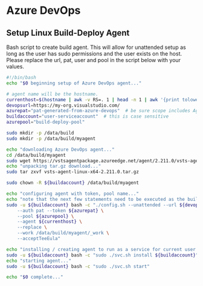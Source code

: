# Azure DevOps

## Setup Linux Build-Deploy Agent
Bash script to create build agent. This will allow for unattended setup as long as the user has sudo permissions and the user exists on the host. Please replace the url, pat, user and pool in the script below with your values.

```sh
#!/bin/bash
echo "$0 beginning setup of Azure DevOps agent..."

# agent name will be the hostname.
currenthost=$(hostname | awk -v RS=. 1 | head -n 1 | awk '{print tolower($0)}')
devopsurl=https://my-org.visualstudio.com/
azurepat="pat-generated-from-azure-devops"	# be sure scope includes Agent Pools (Read & manage)
buildaccount="user-serviceaccount"  # this is case sensitive
azurepool="build-deploy-pool"

sudo mkdir -p /data/build
sudo mkdir -p /data/build/myagent

echo "downloading Azure DevOps agent..."
cd /data/build/myagent
sudo wget https://vstsagentpackage.azureedge.net/agent/2.211.0/vsts-agent-linux-x64-2.211.0.tar.gz
echo "unpacking tar.gz download..."
sudo tar zxvf vsts-agent-linux-x64-2.211.0.tar.gz

sudo chown -R ${buildaccount} /data/build/myagent

echo "configuring agent with token, pool name..."
echo "note that the next few statements need to be executed as the build account and not sudo"
sudo -u ${buildaccount} bash -c "./config.sh --unattended --url ${devopsurl} \
    --auth pat --token ${azurepat} \
    --pool ${azurepool} \
    --agent ${currenthost} \
    --replace \
    --work /data/build/myagent/_work \
    --acceptTeeEula"

echo "installing / creating agent to run as a service for current user..."
sudo -u ${buildaccount} bash -c "sudo ./svc.sh install ${buildaccount}"
echo "starting agent..."
sudo -u ${buildaccount} bash -c "sudo ./svc.sh start"

echo "$0 complete..."

```
